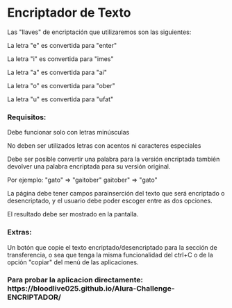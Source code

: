 <h1>Encriptador de Texto</h1>
Las "llaves" de encriptación que utilizaremos son las siguientes:

<p>La letra "e" es convertida para "enter"</p>
<p>La letra "i" es convertida para "imes"</p>
<p>La letra "a" es convertida para "ai"</p>
<p>La letra "o" es convertida para "ober"</p>
<p>La letra "u" es convertida para "ufat"</p>

<h3>Requisitos:</h3>

Debe funcionar solo con letras minúsculas

No deben ser utilizados letras con acentos ni caracteres especiales

Debe ser posible convertir una palabra para la versión encriptada también devolver una palabra encriptada para su versión original.

Por ejemplo:
"gato" => "gaitober"
gaitober" => "gato"

La página debe tener campos parainserción del texto que será encriptado o desencriptado, y el usuario debe poder escoger entre as dos opciones.

El resultado debe ser mostrado en la pantalla.

<h3>Extras:</h3>

Un botón que copie el texto encriptado/desencriptado para la sección de transferencia, o sea que tenga la misma funcionalidad del ctrl+C o de la opción "copiar" del menú de las aplicaciones.

<h3>Para probar la aplicacion directamente: https://bloodlive025.github.io/Alura-Challenge-ENCRIPTADOR/ </h3>
